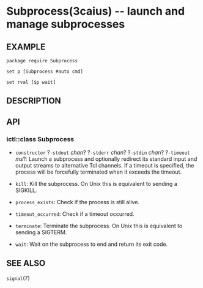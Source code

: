 Subprocess(3caius) -- launch and manage subprocesses
==============================================================================

## EXAMPLE

    package require Subprocess

    set p [Subprocess #auto cmd]

    set rval [$p wait]

## DESCRIPTION

## API

### ictl::class Subprocess

* `constructor` ?`-stdout` *chan*? ?`-stderr` *chan*? ?`-stdin` *chan*? ?`-timeout` *ms*?:
  Launch a subprocess and optionally redirect its standard input and output
  streams to alternative Tcl channels. If a timeout is specified, the process will
  be forcefully terminated when it exceeds the timeout.

* `kill`:
  Kill the subprocess. On Unix this is equivalent to sending a SIGKILL.

* `process_exists`:
  Check if the process is still alive.

* `timeout_occurred`:
  Check if a timeout occurred.

* `terminate`:
  Terminate the subprocess. On Unix this is equivalent to sending a SIGTERM.

* `wait`:
  Wait on the subprocess to end and return its exit code.

## SEE ALSO

`signal`(7)

